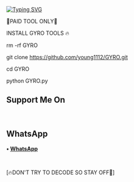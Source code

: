 [![Typing SVG](https://readme-typing-svg.herokuapp.com?color=D90000&lines=WELCOME+GYRO+IG+HACKING+TOOLS)](https://git.io/typing-svg)

🔐PAID TOOL ONLY🔐 

INSTALL GYRO TOOLS 🔥


rm -rf GYRO

git clone https://github.com/young1112/GYRO.git

cd GYRO

python GYRO.py








 ## Support Me On

</br>

## WhatsApp

<b>• [WhatsApp](https://api.whatsapp.com/send?phone=+2347064638008&text=Assalamualaikum)</b>

<br>

 [🔥DON'T TRY TO DECODE SO STAY OFF🤪]





















